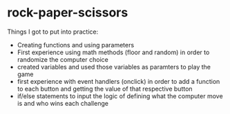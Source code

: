 # rock-paper-scissors

Things I got to put into practice: 

- Creating functions and using parameters
- First experience using math methods (floor and random) in order to randomize the computer choice
- created variables and used those variables as paramters to play the game
- first experience with event handlers (onclick) in order to add a function to each button and getting the value of that respective button
- if/else statements to input the logic of defining what the computer move is and who wins each challenge
